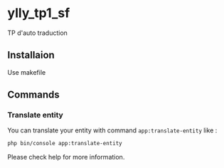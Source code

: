 ylly_tp1_sf
===========

TP d'auto traduction

## Installaion

Use makefile

## Commands

### Translate entity

You can translate your entity with command `app:translate-entity` like :

```bash
php bin/console app:translate-entity
```

Please check help for more information.